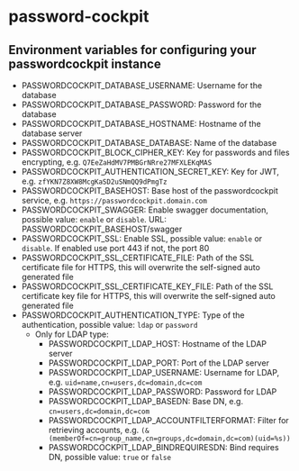 # password-cockpit

## Environment variables for configuring your passwordcockpit instance
- PASSWORDCOCKPIT_DATABASE_USERNAME: Username for the database
- PASSWORDCOCKPIT_DATABASE_PASSWORD: Password for the database
- PASSWORDCOCKPIT_DATABASE_HOSTNAME: Hostname of the database server
- PASSWORDCOCKPIT_DATABASE_DATABASE: Name of the database
- PASSWORDCOCKPIT_BLOCK_CIPHER_KEY: Key for passwords and files encrypting, e.g. `Q7EeZaHdMV7PMBGrNRre27MFXLEKqMAS`
- PASSWORDCOCKPIT_AUTHENTICATION_SECRET_KEY: Key for JWT, e.g. `zfYKN7Z8XW8McgKaSD2uSNmQQ9dPmgTz`
- PASSWORDCOCKPIT_BASEHOST: Base host of the passwordcockpit service, e.g. `https://passwordcockpit.domain.com`
- PASSWORDCOCKPIT_SWAGGER: Enable swagger documentation, possible value: `enable` or `disable`. URL: PASSWORDCOCKPIT_BASEHOST/swagger
- PASSWORDCOCKPIT_SSL: Enable SSL, possible value: `enable` or `disable`. If enabled use port 443 if not, the port 80
- PASSWORDCOCKPIT_SSL_CERTIFICATE_FILE: Path of the SSL certificate file for HTTPS, this will overwrite the self-signed auto generated file
- PASSWORDCOCKPIT_SSL_CERTIFICATE_KEY_FILE: Path of the SSL certificate key file for HTTPS, this will overwrite the self-signed auto generated file
- PASSWORDCOCKPIT_AUTHENTICATION_TYPE: Type of the authentication, possible value: `ldap` or `password`
	- Only for LDAP type:
		- PASSWORDCOCKPIT_LDAP_HOST: Hostname of the LDAP server
		- PASSWORDCOCKPIT_LDAP_PORT: Port of the LDAP server
		- PASSWORDCOCKPIT_LDAP_USERNAME: Username for LDAP, e.g. `uid=name,cn=users,dc=domain,dc=com`
		- PASSWORDCOCKPIT_LDAP_PASSWORD: Password for LDAP
		- PASSWORDCOCKPIT_LDAP_BASEDN: Base DN, e.g. `cn=users,dc=domain,dc=com`
		- PASSWORDCOCKPIT_LDAP_ACCOUNTFILTERFORMAT: Filter for retrieving accounts, e.g. `(&(memberOf=cn=group_name,cn=groups,dc=domain,dc=com)(uid=%s))`
		- PASSWORDCOCKPIT_LDAP_BINDREQUIRESDN: Bind requires DN, possible value: `true` or `false`